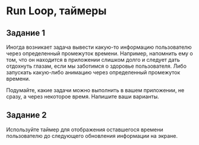 # Run Loop, таймеры


## Задание 1
Иногда возникает задача вывести какую-то информацию пользователю через определенный промежуток времени. Например, напомнить ему о том, что он находится в приложении слишком долго и следует дать отдохнуть глазам, если мы заботимся о здоровье пользователя. Либо запускать какую-либо анимацию через определенный промежуток времени. 

Подумайте, какие задачи можно выполнить в вашем приложении, не сразу, а через некоторое время. Напишите ваши варианты.

## Задание 2
Используйте таймер для отображения оставшегося времени пользователю до следующего обновления информации на экране.


